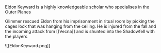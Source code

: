 Eldon Keyward is a highly knowledgeable scholar who specialises in the Outer Planes

Glimmer rescued Eldon from his imprisonment in ritual room by picking the cages lock that was hanging from the ceiling. He is injured from the fall and the incoming attack from [[Vecna]] and is shunted into the Shadowfell with the players.

![[EldonKeyward.png]]
